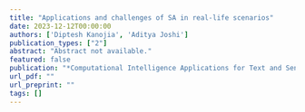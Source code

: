 ```yaml
---
title: "Applications and challenges of SA in real-life scenarios"
date: 2023-12-12T00:00:00
authors: ['Diptesh Kanojia', 'Aditya Joshi']
publication_types: ["2"]
abstract: "Abstract not available."
featured: false
publication: "*Computational Intelligence Applications for Text and Sentiment Data Analysis*"
url_pdf: ""
url_preprint: ""
tags: []
---
```


